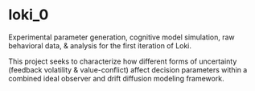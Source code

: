 # loki_0

Experimental parameter generation, cognitive model simulation, raw behavioral data, &amp; analysis for the first iteration of Loki. 

This project seeks to characterize how different forms of uncertainty (feedback volatility & value-conflict) affect decision parameters within a combined ideal observer and drift diffusion modeling framework. 
